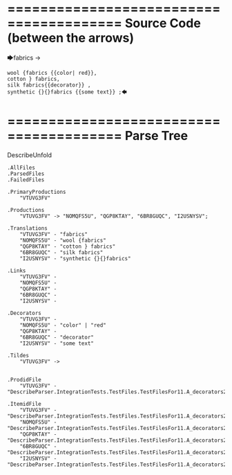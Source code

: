 ========================================
Source Code (between the arrows)
========================================

🡆fabrics ->

	wool {fabrics {{color| red}},
	cotton } fabrics,
	silk fabrics{{decorator}} ,
	synthetic {}{}fabrics {{some text}} ;🡄

========================================
Parse Tree
========================================
DescribeUnfold

    .AllFiles
    .ParsedFiles
    .FailedFiles

    .PrimaryProductions
        "VTUVG3FV" 

    .Productions
        "VTUVG3FV" -> "NOMQFS5U", "QGP8KTAY", "6BR8GUQC", "I2USNYSV";

    .Translations
        "VTUVG3FV" - "fabrics"
        "NOMQFS5U" - "wool {fabrics"
        "QGP8KTAY" - "cotton } fabrics"
        "6BR8GUQC" - "silk fabrics"
        "I2USNYSV" - "synthetic {}{}fabrics"

    .Links
        "VTUVG3FV" - 
        "NOMQFS5U" - 
        "QGP8KTAY" - 
        "6BR8GUQC" - 
        "I2USNYSV" - 

    .Decorators
        "VTUVG3FV" - 
        "NOMQFS5U" - "color" | "red"
        "QGP8KTAY" - 
        "6BR8GUQC" - "decorator"
        "I2USNYSV" - "some text"

    .Tildes
        "VTUVG3FV" -> 


    .ProdidFile
        "VTUVG3FV" - "DescribeParser.IntegrationTests.TestFiles.TestFilesFor11.A_decorators2.ds"

    .ItemidFile
        "VTUVG3FV" - "DescribeParser.IntegrationTests.TestFiles.TestFilesFor11.A_decorators2.ds"
        "NOMQFS5U" - "DescribeParser.IntegrationTests.TestFiles.TestFilesFor11.A_decorators2.ds"
        "QGP8KTAY" - "DescribeParser.IntegrationTests.TestFiles.TestFilesFor11.A_decorators2.ds"
        "6BR8GUQC" - "DescribeParser.IntegrationTests.TestFiles.TestFilesFor11.A_decorators2.ds"
        "I2USNYSV" - "DescribeParser.IntegrationTests.TestFiles.TestFilesFor11.A_decorators2.ds"

